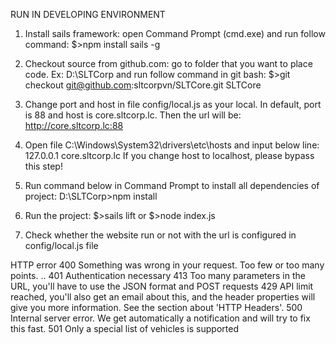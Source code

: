 RUN IN DEVELOPING ENVIRONMENT
1. Install sails framework: open Command Prompt (cmd.exe) and run follow command:
$>npm install sails -g

2. Checkout source from github.com: go to folder that you want to place code. Ex: D:\SLTCorp and run follow command in git bash:
$>git checkout git@github.com:sltcorpvn/SLTCore.git SLTCore

3. Change port and host in file config/local.js as your local. In default, port is 88 and host is core.sltcorp.lc. Then the url will be:
http://core.sltcorp.lc:88

4. Open file C:\Windows\System32\drivers\etc\hosts and input below line: 127.0.0.1 core.sltcorp.lc
If you change host to localhost, please bypass this step!

5. Run command below in Command Prompt to install all dependencies of project:
D:\SLTCorp>npm install

6. Run the project:
$>sails lift
or
$>node index.js

7. Check whether the website run or not with the url is configured in config/local.js file

HTTP error
400	Something was wrong in your request. Too few or too many points. ..
401	Authentication necessary
413	Too many parameters in the URL, you'll have to use the JSON format and POST requests
429	API limit reached, you'll also get an email about this, and the header properties will give you more information. See the section about 'HTTP Headers'.
500	Internal server error. We get automatically a notification and will try to fix this fast.
501	Only a special list of vehicles is supported
